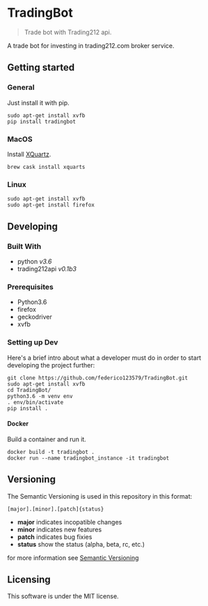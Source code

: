 # TradingBot
> Trade bot with Trading212 api.

A trade bot for investing in trading212.com broker service.

## Getting started

### General

Just install it with pip.

```shell
sudo apt-get install xvfb
pip install tradingbot
```
### MacOS

Install [XQuartz](https://www.xquartz.org).

```shell
brew cask install xquarts
```

### Linux

```shell
sudo apt-get install xvfb
sudo apt-get install firefox
```

## Developing
### Built With

- python _v3.6_
- trading212api _v0.1b3_

### Prerequisites

- Python3.6
- firefox
- geckodriver
- xvfb

### Setting up Dev

Here's a brief intro about what a developer must do in order to start developing
the project further:

```shell
git clone https://github.com/federico123579/TradingBot.git
sudo apt-get install xvfb
cd TradingBot/
python3.6 -m venv env
. env/bin/activate
pip install .
```

#### Docker

Build a container and run it.

```shell
docker build -t tradingbot .
docker run --name tradingbot_instance -it tradingbot
```

## Versioning

The Semantic Versioning is used in this repository in this format:

    [major].[minor].[patch]{status}

* **major** indicates incopatible changes
* **minor** indicates new features
* **patch** indicates bug fixies
* **status** show the status (alpha, beta, rc, etc.)

for more information see [Semantic Versioning](http://semver.org/)

## Licensing

This software is under the MIT license.
